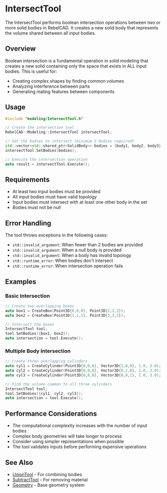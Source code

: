 # IntersectTool

The IntersectTool performs boolean intersection operations between two or more solid bodies in RebelCAD. It creates a new solid body that represents the volume shared between all input bodies.

## Overview

Boolean intersection is a fundamental operation in solid modeling that creates a new solid containing only the space that exists in ALL input bodies. This is useful for:
- Creating complex shapes by finding common volumes
- Analyzing interference between parts
- Generating mating features between components

## Usage

```cpp
#include "modeling/IntersectTool.h"

// Create the intersection tool
RebelCAD::Modeling::IntersectTool intersectTool;

// Set the bodies to intersect (minimum 2 bodies required)
std::vector<std::shared_ptr<SolidBody>> bodies = {body1, body2, body3};
intersectTool.SetBodies(bodies);

// Execute the intersection operation
auto result = intersectTool.Execute();
```

## Requirements

- At least two input bodies must be provided
- All input bodies must have valid topology
- Input bodies must intersect with at least one other body in the set
- Bodies must not be null

## Error Handling

The tool throws exceptions in the following cases:

- `std::invalid_argument`: When fewer than 2 bodies are provided
- `std::invalid_argument`: When a null body is provided
- `std::invalid_argument`: When a body has invalid topology
- `std::runtime_error`: When bodies don't intersect
- `std::runtime_error`: When intersection operation fails

## Examples

### Basic Intersection

```cpp
// Create two overlapping boxes
auto box1 = CreateBox(Point3D{0,0,0}, Point3D{2,2,2});
auto box2 = CreateBox(Point3D{1,1,1}, Point3D{3,3,3});

// Intersect the boxes
IntersectTool tool;
tool.SetBodies({box1, box2});
auto intersection = tool.Execute();
```

### Multiple Body Intersection

```cpp
// Create three overlapping cylinders
auto cyl1 = CreateCylinder(Point3D{0,0,0}, Vector3D{1,0,0}, 1.0, 3.0);
auto cyl2 = CreateCylinder(Point3D{0,0,0}, Vector3D{0,1,0}, 1.0, 3.0);
auto cyl3 = CreateCylinder(Point3D{0,0,0}, Vector3D{0,0,1}, 1.0, 3.0);

// Find the volume common to all three cylinders
IntersectTool tool;
tool.SetBodies({cyl1, cyl2, cyl3});
auto intersection = tool.Execute();
```

## Performance Considerations

- The computational complexity increases with the number of input bodies
- Complex body geometries will take longer to process
- Consider using simpler representations when possible
- The tool validates inputs before performing expensive operations

## See Also

- [UnionTool](UnionTool.md) - For combining bodies
- [SubtractTool](SubtractTool.md) - For removing material
- [Geometry](Geometry.md) - Base geometry system
